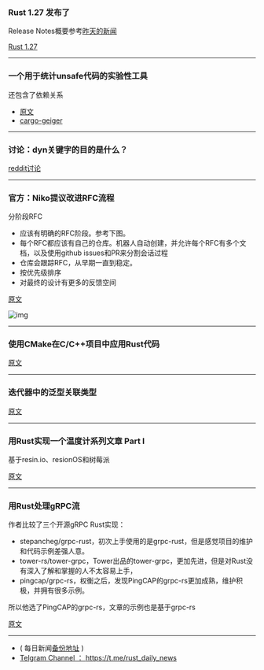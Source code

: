 ### Rust 1.27 发布了

Release Notes概要参考[昨天的新闻](https://rust.cc/article/0e7ca3cc-ad79-4319-b938-fc4fd51637f6)

[Rust 1.27](https://blog.rust-lang.org/2018/06/21/Rust-1.27.html)

---

### 一个用于统计unsafe代码的实验性工具

还包含了依赖关系

- [原文](https://www.reddit.com/r/rust/comments/8ssjv2/cargogeiger_yet_another_unsafe_rust_finder/)
- [cargo-geiger](https://github.com/anderejd/cargo-geiger)

---

### 讨论：dyn关键字的目的是什么？

[reddit讨论](https://www.reddit.com/r/rust/comments/8su7r3/i_dont_understand_the_purpose_of_dyn/)

---

###  官方：Niko提议改进RFC流程

分阶段RFC

- 应该有明确的RFC阶段。参考下图。
- 每个RFC都应该有自己的仓库。机器人自动创建，并允许每个RFC有多个文档，以及使用github issues和PR来分割会话过程
- 仓库会跟踪RFC，从早期一直到稳定。
- 按优先级排序
- 对最终的设计有更多的反馈空间

[原文](http://smallcultfollowing.com/babysteps/blog/2018/06/20/proposal-for-a-staged-rfc-process/)

![img](https://wx4.sinaimg.cn/mw690/71684decgy1fsjmpd5kxnj20zq0uwgui.jpg)

---

### 使用CMake在C/C++项目中应用Rust代码

[原文](https://blog.devolutions.net/2018/06/insider-series-using-rust-code-in-a-cc-project-with-cmake)

---

### 迭代器中的泛型关联类型

[原文](https://boiethios.gitlab.io/blog/2018-06-21_GATs_iterators.html)

---

### 用Rust实现一个温度计系列文章  Part I

基于resin.io、resionOS和树莓派

[原文](https://www.robertvojta.com/rust-thermometer-part-1/)

---

### 用Rust处理gRPC流

作者比较了三个开源gRPC Rust实现：

- stepancheg/grpc-rust，初次上手使用的是grpc-rust，但是感觉项目的维护和代码示例差强人意。
- tower-rs/tower-grpc，Tower出品的tower-grpc，更加先进，但是对Rust没有深入了解和掌握的人不太容易上手，
- pingcap/grpc-rs，权衡之后，发现PingCAP的grpc-rs更加成熟，维护积极，并拥有很多示例。

所以他选了PingCAP的grpc-rs，文章的示例也是基于grpc-rs

[原文](https://medium.com/@KevinHoffman/streaming-grpc-with-rust-d978fece5ef6)

---

- ( 每日新闻[备份地址](https://github.com/RustStudy/rust_daily_news) )
- [Telgram Channel ： https://t.me/rust_daily_news ](https://t.me/rust_daily_news )
